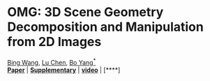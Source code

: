 # OMG: 3D Scene Geometry Decomposition and Manipulation from 2D Images
[Bing Wang](https://www.cs.ox.ac.uk/people/bing.wang/), [Lu Chen](https://chenlu-china.github.io/), [Bo Yang<sup>*</sup>](https://yang7879.github.io/)<br>
[**Paper**]() | [**Supplementary**]() | [**video**]() | [****]
